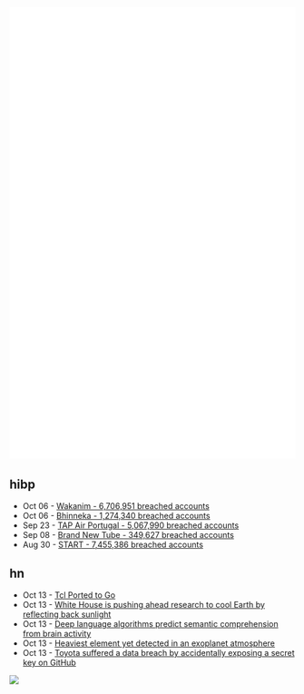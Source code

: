 ![Metrics](https://raw.githubusercontent.com/phixion/phixion/master/metrics.svg)

## hibp

<!--
for https://github.com/phixion/phixion/blob/main/.github/workflows/feeds.yml
-->
<!--START_SECTION:haveibeenpwnd-->
- Oct 06 - [Wakanim - 6,706,951 breached accounts](https://haveibeenpwned.com/PwnedWebsites#Wakanim)
- Oct 06 - [Bhinneka - 1,274,340 breached accounts](https://haveibeenpwned.com/PwnedWebsites#Bhinneka)
- Sep 23 - [TAP Air Portugal - 5,067,990 breached accounts](https://haveibeenpwned.com/PwnedWebsites#TAPAirPortugal)
- Sep 08 - [Brand New Tube - 349,627 breached accounts](https://haveibeenpwned.com/PwnedWebsites#BrandNewTube)
- Aug 30 - [START - 7,455,386 breached accounts](https://haveibeenpwned.com/PwnedWebsites#Start)
<!--END_SECTION:haveibeenpwnd-->

## hn

<!--
for https://github.com/phixion/phixion/blob/main/.github/workflows/feeds.yml
-->
<!--START_SECTION:hn-->
- Oct 13 - [Tcl Ported to Go](https://gitlab.com/cznic/tcl)
- Oct 13 - [White House is pushing ahead research to cool Earth by reflecting back sunlight](https://www.cnbc.com/2022/10/13/what-is-solar-geoengineering-sunlight-reflection-risks-and-benefits.html)
- Oct 13 - [Deep language algorithms predict semantic comprehension from brain activity](https://www.nature.com/articles/s41598-022-20460-9)
- Oct 13 - [Heaviest element yet detected in an exoplanet atmosphere](https://www.eso.org/public/news/eso2213/)
- Oct 13 - [Toyota suffered a data breach by accidentally exposing a secret key on GitHub](https://blog.gitguardian.com/toyota-accidently-exposed-a-secret-key-publicly-on-github-for-five-years/)
<!--END_SECTION:hn-->

<!--
for https://yhype.me
-->
![](https://hit.yhype.me/github/profile?user_id=13013670)
